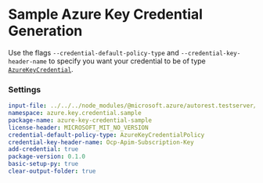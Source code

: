 # Sample Azure Key Credential Generation

Use the flags `--credential-default-policy-type` and `--credential-key-header-name` to specify you want your credential to be of type [`AzureKeyCredential`][azure_key_credential].

### Settings

``` yaml
input-file: ../../../node_modules/@microsoft.azure/autorest.testserver/swagger/head.json
namespace: azure.key.credential.sample
package-name: azure-key-credential-sample
license-header: MICROSOFT_MIT_NO_VERSION
credential-default-policy-type: AzureKeyCredentialPolicy
credential-key-header-name: Ocp-Apim-Subscription-Key
add-credential: true
package-version: 0.1.0
basic-setup-py: true
clear-output-folder: true
```

<!-- LINKS -->
[azure_key_credential]: https://docs.microsoft.com/python/api/azure-core/azure.core.credentials.azurekeycredential?view=azure-python
